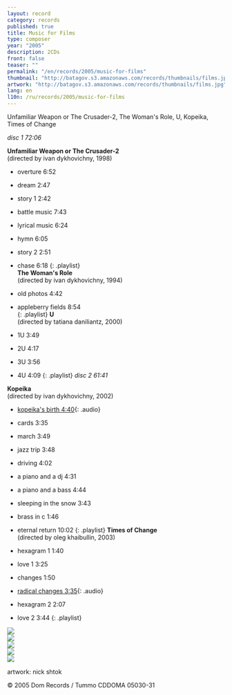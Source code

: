 ```yaml
---
layout: record
category: records
published: true
title: Music for Films
type: composer
year: "2005"
description: 2CDs
front: false
teaser: ""
permalink: "/en/records/2005/music-for-films"
thumbnail: "http://batagov.s3.amazonaws.com/records/thumbnails/films.jpg"
artwork: "http://batagov.s3.amazonaws.com/records/thumbnails/films.jpg"
lang: en
l10n: /ru/records/2005/music-for-films
---
```


Unfamiliar Weapon or The Crusader-2, The Woman's Role, U, Kopeika, Times of Change

_disc 1 72:06_  

**Unfamiliar Weapon or The Crusader-2**  
(directed by ivan dykhovichny, 1998)

- overture 6:52
- dream 2:47
- story 1 2:42
- battle music 7:43
- lyrical music 6:24
- hymn 6:05
- story 2 2:51
- chase 6:18
{: .playlist}  
**The Woman's Role**  
(directed by ivan dykhovichny, 1994)  

- old photos 4:42
- appleberry fields 8:54  
{: .playlist}
**U**  
(directed by tatiana daniliantz, 2000)  

- 1U 3:49
- 2U 4:17
- 3U 3:56
- 4U 4:09
{: .playlist}
_disc 2 61:41_	 

**Kopeika**  
(directed by ivan dykhovichny, 2002)  

- [kopeika's birth 4:40](http://batagov.s3.amazonaws.com/records/sounds/birth.mp3){: .audio}
- cards 3:35
- march 3:49
- jazz trip 3:48
- driving 4:02
- a piano and a dj 4:31
- a piano and a bass 4:44
- sleeping in the snow 3:43
- brass in c 1:46
- eternal return 10:02
{: .playlist}
**Times of Change**  
(directed by oleg khaibullin, 2003)  

- hexagram 1 1:40
- love 1 3:25
- changes 1:50
- [radical changes 3:35](http://batagov.s3.amazonaws.com/records/sounds/radical_changes.mp3){: .audio}
- hexagram 2 2:07
- love 2 3:44
{: .playlist}

![](http://batagov.s3.amazonaws.com/records/artwork/films1.jpg)  
![](http://batagov.s3.amazonaws.com/records/artwork/films2.jpg)  
![](http://batagov.s3.amazonaws.com/records/artwork/films3.jpg)  
![](http://batagov.s3.amazonaws.com/records/artwork/films4.jpg)  
![](http://batagov.s3.amazonaws.com/records/artwork/films5.jpg)  

artwork: nick shtok  

© 2005 Dom Records / Tummo CDDOMA 05030-31